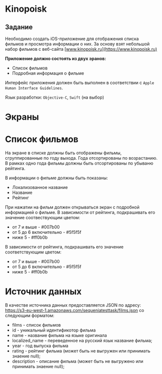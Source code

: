 # Kinopoisk

Задание
---

Необходимо создать iOS-приложение для отображения списка фильмов и просмотра информации о них. За основу взят небольшой набор фильмов с веб-сайта [www.kinopoisk.ru](https://www.kinopoisk.ru)

**Приложение должно состоять из двух эранов:**
- Список фильмов
- Подробная информация о фильме

Интерфейс приложения должен быть выполнен в соответствии с `Apple Human Interface Guidelines`.

Язык разработки: `Objective-C`, `Swift` (на выбор)

Экраны
===

Список фильмов
===

На экране в списке должны быть отображены фильмы, сгруппированные по году выхода. Года отсортированы по возрастанию. В рамках одно года фильмы должны быть отсортированы по убываню рейтинга.

В информации о фильме должны быть показаны:
- Локализованное название
- Название
- Рейтинг

При нажатии на фильм должен открываться экран с подробной информацией о фильме. В зависимости от рейтинга, подкрашивать его значение соотвествующим цветом:
- от 7 и выше - #007b00
- от 5 до 6 включительно - #5f5f5f
- ниже 5 - #ff0b0b

В зависимости от рейтинга, подкрашивать его значение соответствующим цветом:
- от 7 и выше - #007b00
- от 5 до 6 включительно - #5f5f5f
- ниже 5 - #ff0b0b

Источник данных
===

В качестве источника данных предоставляется JSON по адресу:
https://s3-eu-west-1.amazonaws.com/sequeniatesttask/films.json
со следующим форматом:

- films - список фильмов
- id - уникальный идентификотор фильма
- name - название фильма на языке оригинала
- localized_name - переведенное на русский язык название фильма;
- year - год выпуска фильма
- rating - рейтинг фильма (может быть не выгружен или принимать знаение null);
- description - описание фильма (может быть не выгружено или принимать знаение null);


